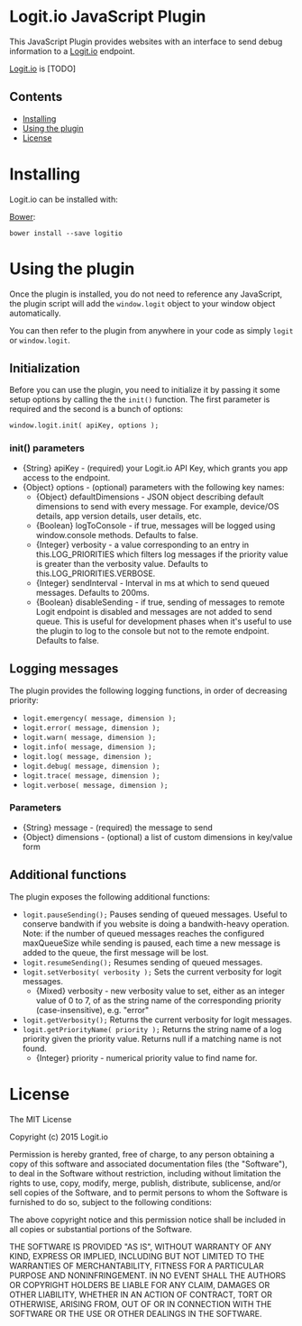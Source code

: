 Logit.io JavaScript Plugin
==========================

This JavaScript Plugin provides websites with an interface to send debug information to a [Logit.io](http://logit.io/) endpoint.

[Logit.io](http://logit.io/) is [TODO]

## Contents

* [Installing](#installing)
* [Using the plugin](#using-the-plugin)
* [License](#license)

# Installing

Logit.io can be installed with:

[Bower](http://bower.io/):

```
bower install --save logitio
```

# Using the plugin

Once the plugin is installed, you do not need to reference any JavaScript, the plugin script will add the `window.logit` object to your window object automatically.

You can then refer to the plugin from anywhere in your code as simply `logit` or `window.logit`.

## Initialization

Before you can use the plugin, you need to initialize it by passing it some setup options by calling the the `init()` function.
The first parameter is required and the second is a bunch of options:

```
window.logit.init( apiKey, options );
```

### init() parameters

- {String} apiKey - (required) your Logit.io API Key, which grants you app access to the endpoint.
- {Object} options - (optional) parameters with the following key names:
    - {Object} defaultDimensions - JSON object describing default dimensions to send with every message. For example, device/OS details, app version details, user details, etc.
    - {Boolean} logToConsole - if true, messages will be logged using window.console methods. Defaults to false.
    - {Integer} verbosity - a value corresponding to an entry in this.LOG_PRIORITIES which filters log messages if the priority value is greater than the verbosity value. Defaults to this.LOG_PRIORITIES.VERBOSE.
    - {Integer} sendInterval - Interval in ms at which to send queued messages. Defaults to 200ms.
    - {Boolean} disableSending - if true, sending of messages to remote Logit endpoint is disabled and messages are not added to send queue. This is useful for development phases when it's useful to use the plugin to log to the console but not to the remote endpoint. Defaults to false.

## Logging messages

The plugin provides the following logging functions, in order of decreasing priority:

- `logit.emergency( message, dimension );`
- `logit.error( message, dimension );`
- `logit.warn( message, dimension );`
- `logit.info( message, dimension );`
- `logit.log( message, dimension );`
- `logit.debug( message, dimension );`
- `logit.trace( message, dimension );`
- `logit.verbose( message, dimension );`

### Parameters

- {String} message - (required) the message to send
- {Object} dimensions - (optional) a list of custom dimensions in key/value form



## Additional functions

The plugin exposes the following additional functions:

- `logit.pauseSending();` Pauses sending of queued messages. Useful to conserve bandwith if you website is doing a bandwith-heavy operation. Note: if the number of queued messages reaches the configured maxQueueSize while sending is paused, each time a new message is added to the queue, the first message will be lost.
- `logit.resumeSending();` Resumes sending of queued messages.
- `logit.setVerbosity( verbosity );` Sets the current verbosity for logit messages.
    - {Mixed} verbosity - new verbosity value to set, either as an integer value of 0 to 7, of as the string name of the corresponding priority (case-insensitive), e.g. "error"
- `logit.getVerbosity();` Returns the current verbosity for logit messages.
- `logit.getPriorityName( priority );` Returns the string name of a log priority given the priority value. Returns null if a matching name is not found.
    - {Integer} priority - numerical priority value to find name for.


License
================

The MIT License

Copyright (c) 2015 Logit.io

Permission is hereby granted, free of charge, to any person obtaining a copy
of this software and associated documentation files (the "Software"), to deal
in the Software without restriction, including without limitation the rights
to use, copy, modify, merge, publish, distribute, sublicense, and/or sell
copies of the Software, and to permit persons to whom the Software is
furnished to do so, subject to the following conditions:

The above copyright notice and this permission notice shall be included in
all copies or substantial portions of the Software.

THE SOFTWARE IS PROVIDED "AS IS", WITHOUT WARRANTY OF ANY KIND, EXPRESS OR
IMPLIED, INCLUDING BUT NOT LIMITED TO THE WARRANTIES OF MERCHANTABILITY,
FITNESS FOR A PARTICULAR PURPOSE AND NONINFRINGEMENT. IN NO EVENT SHALL THE
AUTHORS OR COPYRIGHT HOLDERS BE LIABLE FOR ANY CLAIM, DAMAGES OR OTHER
LIABILITY, WHETHER IN AN ACTION OF CONTRACT, TORT OR OTHERWISE, ARISING FROM,
OUT OF OR IN CONNECTION WITH THE SOFTWARE OR THE USE OR OTHER DEALINGS IN
THE SOFTWARE.
